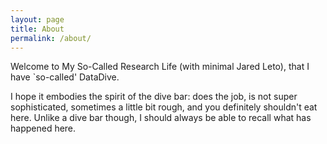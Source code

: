 ```yaml
---
layout: page
title: About
permalink: /about/
---
```


Welcome to My So-Called Research Life (with minimal Jared Leto), that I have `so-called' DataDive.

I hope it embodies the spirit of the dive bar: does the job, is not super sophisticated, sometimes a little bit rough, and you definitely shouldn't eat here. Unlike a dive bar though, I should always be able to recall what has happened here.
